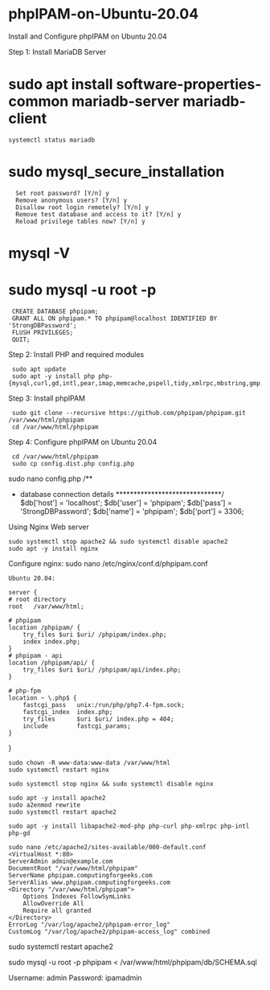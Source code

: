 # phpIPAM-on-Ubuntu-20.04
Install and Configure phpIPAM on Ubuntu 20.04

Step 1: Install MariaDB  Server

  # sudo apt install software-properties-common mariadb-server mariadb-client
    systemctl status mariadb
  # sudo mysql_secure_installation 
      Set root password? [Y/n] y
      Remove anonymous users? [Y/n] y
      Disallow root login remotely? [Y/n] y
      Remove test database and access to it? [Y/n] y
      Reload privilege tables now? [Y/n] y
# mysql -V

# sudo mysql -u root -p

     CREATE DATABASE phpipam;
     GRANT ALL ON phpipam.* TO phpipam@localhost IDENTIFIED BY 'StrongDBPassword';
     FLUSH PRIVILEGES;
     QUIT;
     
Step 2: Install PHP and required modules

     sudo apt update 
     sudo apt -y install php php-{mysql,curl,gd,intl,pear,imap,memcache,pspell,tidy,xmlrpc,mbstring,gmp,json,xml,fpm}
     
Step 3: Install phpIPAM
     
     sudo git clone --recursive https://github.com/phpipam/phpipam.git /var/www/html/phpipam
     cd /var/www/html/phpipam
     
 Step 4: Configure phpIPAM on Ubuntu 20.04
 
     cd /var/www/html/phpipam
     sudo cp config.dist.php config.php
     
sudo nano config.php
/**
* database connection details
******************************/
$db['host'] = 'localhost';
$db['user'] = 'phpipam';
$db['pass'] = 'StrongDBPassword';
$db['name'] = 'phpipam';
$db['port'] = 3306;

Using Nginx Web server

    sudo systemctl stop apache2 && sudo systemctl disable apache2
    sudo apt -y install nginx
    
Configure nginx:
    sudo nano /etc/nginx/conf.d/phpipam.conf
    
    Ubuntu 20.04:
    
    server {
    # root directory
    root   /var/www/html;

    # phpipam
    location /phpipam/ {
        try_files $uri $uri/ /phpipam/index.php;
        index index.php;
    }
    # phpipam - api
    location /phpipam/api/ {
        try_files $uri $uri/ /phpipam/api/index.php;
    }

    # php-fpm
    location ~ \.php$ {
        fastcgi_pass   unix:/run/php/php7.4-fpm.sock;
        fastcgi_index  index.php;
        try_files      $uri $uri/ index.php = 404;
        include        fastcgi_params;
    }
 }

    sudo chown -R www-data:www-data /var/www/html
    sudo systemctl restart nginx
    
    sudo systemctl stop nginx && sudo systemctl disable nginx

    sudo apt -y install apache2
    sudo a2enmod rewrite
    sudo systemctl restart apache2
    
    sudo apt -y install libapache2-mod-php php-curl php-xmlrpc php-intl php-gd
    
    sudo nano /etc/apache2/sites-available/000-default.conf
    <VirtualHost *:80>
    ServerAdmin admin@example.com
    DocumentRoot "/var/www/html/phpipam"
    ServerName phpipam.computingforgeeks.com
    ServerAlias www.phpipam.computingforgeeks.com
    <Directory "/var/www/html/phpipam">
        Options Indexes FollowSymLinks
        AllowOverride All
        Require all granted
    </Directory>
    ErrorLog "/var/log/apache2/phpipam-error_log"
    CustomLog "/var/log/apache2/phpipam-access_log" combined
</VirtualHost>

sudo systemctl restart apache2

sudo mysql -u root -p phpipam < /var/www/html/phpipam/db/SCHEMA.sql

Username: admin
Password: ipamadmin
